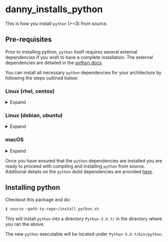 # danny_installs_python
This is how you install `python` (>=3) from source.

## Pre-requisites
Prior to installing python, `python` itself requires several external dependencies if you wish to have a complete installation.
The external dependencies are detailed in the [python docs](https://devguide.python.org/setup/#build-dependencies).

You can install all necessary `python` dependencies for your architecture by following the steps outlined below:

### Linux (rhel, centos)
<details> <summary> Expand </summary>
  
```bash
$ sudo yum install yum-utils
$ sudo yum-builddep python3
```

</details>

### Linux (debian, ubuntu)
<details> <summary> Expand </summary>
  
```bash
$ sudo apt-get build-dep python3.6 # <-- replace with your specific version of python3.X
```

</details>


### macOS

<details> <summary> Expand </summary>
  
```bash
$ xcode-select --install 
$ brew update
$ brew upgrade # <-- check this
$ brew install sqlite3 # and other missing packages
$ brew reinstall sqlite3
$ export LDFLAGS="-L/usr/local/opt/sqlite/lib" # or wherever brew just installed sqlite
$ export CPPFLAGS="-I/usr/local/opt/sqlite/include" # or wherever brew just installed sqlite
# ^^ repeat for the any other packages missing
$ source install_python.sh
```

</details>

Once you have ensured that the `python` dependencies are installed you are ready to proceed with compiling and installing
`python` from source. Additional details on the `python` duild dependencies are provided [here](https://devguide.python.org/setup/#build-dependencies).

## Installing python
Checkout this package and do:
```bash
$ source <path-to-repo>/install_python.sh
```
This will install `python` into a directory `Python-3.X.Y/` in the directory where you ran the above.

The new `python` executable will be located under `Python-3.X.Y/bin/python`.
